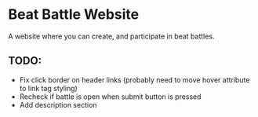 # Beat Battle Website

A website where you can create, and participate in beat battles.

## TODO:

- Fix click border on header links (probably need to move hover attribute to link tag styling)
- Recheck if battle is open when submit button is pressed
- Add description section
